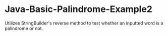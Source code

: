 # Java-Basic-Palindrome-Example2
Utilizes StringBuilder's reverse method to test whether an inputted word is a palindrome or not.
